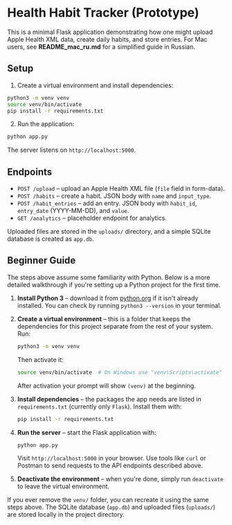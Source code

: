 # Health Habit Tracker (Prototype)

This is a minimal Flask application demonstrating how one might upload Apple Health XML data,
create daily habits, and store entries.
For Mac users, see **README_mac_ru.md** for a simplified guide in Russian.

## Setup

1. Create a virtual environment and install dependencies:

```bash
python3 -m venv venv
source venv/bin/activate
pip install -r requirements.txt
```

2. Run the application:

```bash
python app.py
```

The server listens on `http://localhost:5000`.

## Endpoints

- `POST /upload` – upload an Apple Health XML file (`file` field in form-data).
- `POST /habits` – create a habit. JSON body with `name` and `input_type`.
- `POST /habit_entries` – add an entry. JSON body with `habit_id`, `entry_date` (YYYY-MM-DD), and `value`.
- `GET /analytics` – placeholder endpoint for analytics.

Uploaded files are stored in the `uploads/` directory, and a simple SQLite database is created as `app.db`.



## Beginner Guide

The steps above assume some familiarity with Python. Below is a more detailed
walkthrough if you're setting up a Python project for the first time.

1. **Install Python 3** – download it from [python.org](https://www.python.org/)
   if it isn't already installed. You can check by running `python3 --version`
   in your terminal.
2. **Create a virtual environment** – this is a folder that keeps the
   dependencies for this project separate from the rest of your system. Run:

   ```bash
   python3 -m venv venv
   ```

   Then activate it:

   ```bash
   source venv/bin/activate  # On Windows use "venv\Scripts\activate"
   ```

   After activation your prompt will show `(venv)` at the beginning.
3. **Install dependencies** – the packages the app needs are listed in
   `requirements.txt` (currently only `Flask`). Install them with:

   ```bash
   pip install -r requirements.txt
   ```

4. **Run the server** – start the Flask application with:

   ```bash
   python app.py
   ```

   Visit `http://localhost:5000` in your browser. Use tools like `curl` or
   Postman to send requests to the API endpoints described above.
5. **Deactivate the environment** – when you're done, simply run `deactivate`
   to leave the virtual environment.

If you ever remove the `venv/` folder, you can recreate it using the same steps
above. The SQLite database (`app.db`) and uploaded files (`uploads/`) are stored
locally in the project directory.
